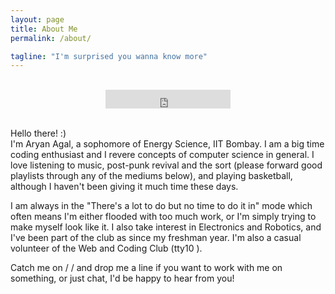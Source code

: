 ```yaml
---
layout: page
title: About Me
permalink: /about/

tagline: "I'm surprised you wanna know more"
---
```


<br>

<div class="download">
<center>
  <iframe src="https://ghbtns.com/github-btn.html?user=grubdragon&type=follow&size=large" frameborder="0" scrolling="0" width="200px" height="30px"></iframe>
</center>
</div>
<!--
<center>GitHub Repository
<a href="http://github.com/hemangsk/Gravity"><p><i class="fa fa-github"></i></p></a>
</center>
-->
<div class="intro"><br>
  <p>
 Hello there! :) <br>
 I'm Aryan Agal, a sophomore of Energy Science, IIT Bombay. I am a big time coding enthusiast and I revere concepts of computer science in general. I love listening to music, post-punk revival and the sort (please forward good playlists through any of the mediums below), and playing basketball, although I haven't been giving it much time these days.
 </p>
 <p>
 I am always in the "There's a lot to do but no time to do it in" mode which often means I'm either flooded with too much work, or I'm simply trying to make myself look like it. I also take interest in Electronics and Robotics, and I've been part of the club as since my freshman year. I'm also a casual volunteer of the Web and Coding Club (tty10 <i class="fa fa-heart" aria-hidden="true"></i>).
 </p>
 <p>
 Catch me on <a href="http://facebook.com/aryan.agal.30"><i class="fa fa-facebook"></i></a> / <a href="http://github.com/grubdragon"><i class="fa fa-github"></i></a> / <a href="mailto:aryanagal98@gmail.com"><i class="fa fa-envelope-o"></i></a> and drop me a line if you want to work with me on something, or just chat, I'd be happy to hear from you!
 </p>
</div>

